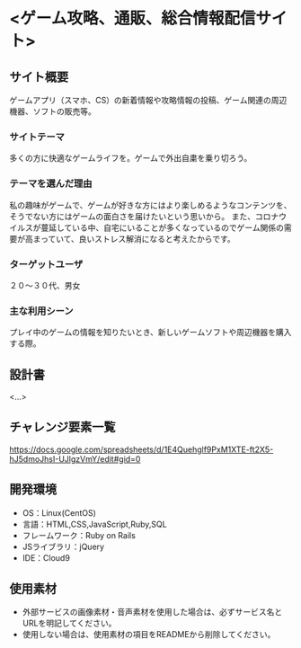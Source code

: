 # <ゲーム攻略、通販、総合情報配信サイト>

## サイト概要
ゲームアプリ（スマホ、CS）の新着情報や攻略情報の投稿、ゲーム関連の周辺機器、ソフトの販売等。

### サイトテーマ
多くの方に快適なゲームライフを。ゲームで外出自粛を乗り切ろう。

### テーマを選んだ理由
私の趣味がゲームで、ゲームが好きな方にはより楽しめるようなコンテンツを、そうでない方にはゲームの面白さを届けたいという思いから。
また、コロナウイルスが蔓延している中、自宅にいることが多くなっているのでゲーム関係の需要が高まっていて、良いストレス解消になると考えたからです。

### ターゲットユーザ
２０～３０代、男女

### 主な利用シーン
プレイ中のゲームの情報を知りたいとき、新しいゲームソフトや周辺機器を購入する際。

## 設計書
<...>

## チャレンジ要素一覧
<https://docs.google.com/spreadsheets/d/1E4Quehglf9PxM1XTE-ft2X5-hJ5dmoJhsI-UJlgzVmY/edit#gid=0>

## 開発環境
- OS：Linux(CentOS)
- 言語：HTML,CSS,JavaScript,Ruby,SQL
- フレームワーク：Ruby on Rails
- JSライブラリ：jQuery
- IDE：Cloud9

## 使用素材
- 外部サービスの画像素材・音声素材を使用した場合は、必ずサービス名とURLを明記してください。
- 使用しない場合は、使用素材の項目をREADMEから削除してください。
